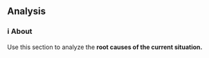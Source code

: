 ## Analysis

### ℹ️ About

Use this section to analyze the **root causes of the current situation.**
